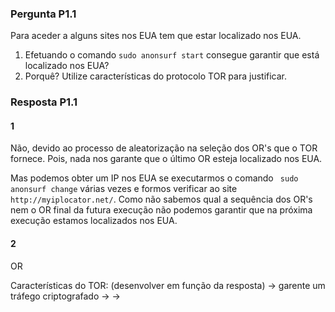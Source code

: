 ### Pergunta P1.1

Para aceder a alguns sites nos EUA tem que estar localizado nos EUA.

1. Efetuando o comando `sudo anonsurf start` consegue garantir que está localizado nos EUA?
2. Porquê? Utilize características do protocolo TOR para justificar.

### Resposta P1.1


#### 1 
Não, devido ao processo de aleatorização na seleção dos OR's que o TOR fornece. Pois, nada nos garante que o último OR esteja localizado nos EUA.

Mas podemos obter um IP nos EUA se executarmos o comando ` sudo anonsurf change`  várias vezes e formos verificar ao site `  http://myiplocator.net/ `. Como não sabemos qual a sequência dos OR's nem o OR final da futura execução não podemos garantir que na próxima execução estamos localizados nos EUA.




#### 2
OR 

Características do TOR: (desenvolver em função da resposta)
-> garente um tráfego criptografado
-> 
->


